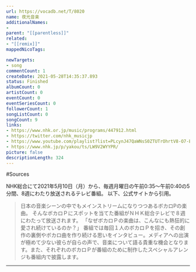 ```yaml
---
url: https://vocadb.net/T/8020
name: 夜光音楽
additionalNames: 
- 
parent: "[[parentless]]"
related:
- "[[remix]]"
mappedNicoTags:

newTargets:
- song
commentCount: 1
createDate: 2021-05-28T14:35:37.893
status: Finished
albumCount: 0
artistCount: 0
eventCount: 0
eventSeriesCount: 0
followerCount: 1
songListCount: 0
songCount: 9
links: 
- https://www.nhk.or.jp/music/programs/447912.html
- https://twitter.com/nhk_musicjp
- https://www.youtube.com/playlist?list=PLcynJ47QaWNsS0ZTUTrOhrtV8-O7-EXzz
- https://www.nhk.jp/p/yakou/ts/LW9V2WYYPR/
picture: false
descriptionLength: 324
---
```


#Sources

NHK総合にて2021年5月10日（月）から、毎週月曜日の午前0:35～午前0:40の5分間、8週にわたり放送されるテレビ番組。
以下、公式サイトから引用。
>日本の音楽シーンの中でもメインストリームになりつつあるボカロPの楽曲。
そんなボカロＰにスポットを当てた番組がＮＨＫ総合テレビで８週にわたって放送されます。
「なぜボカロＰの楽曲は、こんなにも熱狂的に愛され続けているのか？」
番組では毎回１人のボカロＰを招き、その創作の裏側やボカロ曲を作り続ける思いをインタビュー。メディアへの出演が極めて少ない彼らが自らの声で、音楽について語る貴重な機会となります。また、それぞれのボカロＰが番組のために制作したスペシャルアレンジも番組内で披露します。

---

